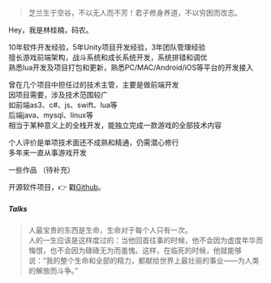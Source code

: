> 芝兰生于空谷，不以无人而不芳！君子修身养道，不以穷困而改志。

Hey，我是林桂楠，码农。

10年软件开发经验，5年Unity项目开发经验，3年团队管理经验  
擅长游戏前端架构，战斗系统和成长系统开发，系统排错和调优  
熟悉lua开发及项目打包和更新，熟悉PC/MAC/Android/iOS等平台的开发接入  

曾在几个项目中担任过的技术主管，主要是做前端开发  
因项目需要，涉及技术范围较广  
如前端as3、c#、js、swift、lua等  
后端java、mysql、linux等  
相当于某种意义上的全栈开发，能独立完成一款游戏的全部技术内容  

个人评价是单项技术面还不成熟和精通，仍需潜心修行  
多年来一直从事游戏开发

一些作品
（待补充）

开源软件项目，👉 戳[Github](http://github.com/linguinan)。 


##### Talks

>人最宝贵的东西是生命，生命对于每个人只有一次。  
>人的一生应该是这样度过的：当他回首往事的时候，他不会因为虚度年华而悔恨，也不会因为碌碌无为而羞愧。这样，在临死的时候，他就能够说：“我的整个生命和全部的精力，都献给世界上最壮丽的事业——为人类的解放而斗争。”
